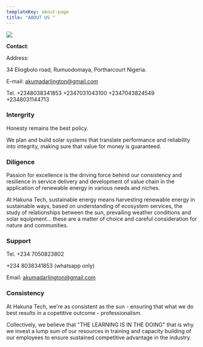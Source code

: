 ```yaml
---
templateKey: about-page
title: "ABOUT US "
---
```

![](/img/whatsapp-image-2021-07-01-at-10.00.35-pm.jpeg)

**Contact**:

Address: 

34 Eliogbolo road, 
Rumuodomaya, Portharcourt Nigeria.

E-mail: akumadarlington@gmail.com 

Tel. 
+2348038341853 
+2347031043100
+2347043824549
+2348031144713

### Intergrity

Honesty remains the best policy. 

We plan and build solar systems that translate performance and reliability into integrity, making sure that value for money is guaranteed.

### Diligence

Passion for excellence is the driving force behind our consistency and resilience in service delivery and development of value chain in the application of renewable energy in various needs and niches. 

At Hakuna Tech, sustainable energy  means harvesting renewable energy  in sustainable ways, based on understanding of ecosystem services, the study of relationships between the sun, prevailing weather conditions and solar equipment... these are a matter of choice and careful consideration for nature and communities.

### Support

Tel. +234 7050823802 

+234 8038341853 (whatsapp only) 

Email: akumadarlington@gmail.com 

### Consistency

At Hakuna Tech,  we're as consistent as the sun - ensuring that what we do best results in a copetitive  outcome - professionalism. 

Collectively,  we believe that "THE LEARNING IS IN THE DOING" that  is why we invest a lump sum of our resources in training and capacity building of our  employees to ensure sustained competitive advantage in the industry.